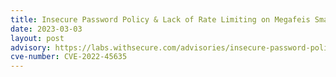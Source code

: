 ```yaml
---
title: Insecure Password Policy & Lack of Rate Limiting on Megafeis Smart Lock API Server
date: 2023-03-03
layout: post
advisory: https://labs.withsecure.com/advisories/insecure-password-policy---lack-of-rate-limiting-on-megafeis-sma
cve-number: CVE-2022-45635
---
```

